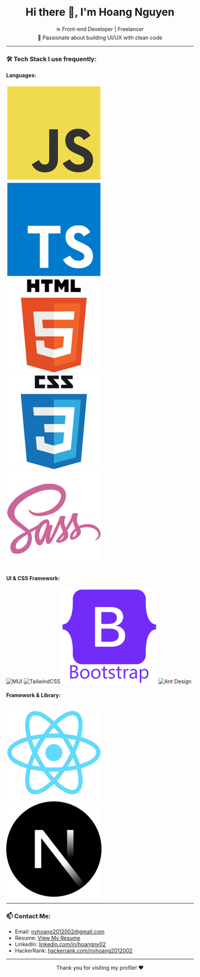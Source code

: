 <h1 align="center">Hi there 👋, I'm Hoang Nguyen</h1>

<p align="center">
  ☕ Front-end Developer | Freelancer <br/>
  🚀 Passionate about building UI/UX with clean code <br/>
</p>

---

### 🛠️ Tech Stack I use frequently:

#### Languages:
![JavaScript](https://raw.githubusercontent.com/devicons/devicon/master/icons/javascript/javascript-original.svg) 
![TypeScript](https://raw.githubusercontent.com/devicons/devicon/master/icons/typescript/typescript-original.svg) 
![HTML5](https://raw.githubusercontent.com/devicons/devicon/master/icons/html5/html5-original-wordmark.svg) 
![CSS3](https://raw.githubusercontent.com/devicons/devicon/master/icons/css3/css3-original-wordmark.svg) 
![SASS](https://raw.githubusercontent.com/devicons/devicon/master/icons/sass/sass-original.svg)

#### UI & CSS Framework:
![MUI](https://cdn.worldvectorlogo.com/logos/material-ui-1.svg)
![TailwindCSS](https://www.vectorlogo.zone/logos/tailwindcss/tailwindcss-icon.svg)
![Bootstrap](https://raw.githubusercontent.com/devicons/devicon/master/icons/bootstrap/bootstrap-plain-wordmark.svg)
![Ant Design](https://cdn.worldvectorlogo.com/logos/ant-design.svg)

#### Framework & Library:
![ReactJS](https://raw.githubusercontent.com/devicons/devicon/master/icons/react/react-original.svg)
![NextJS](https://raw.githubusercontent.com/devicons/devicon/master/icons/nextjs/nextjs-original.svg)

---

### 📫 Contact Me:

- Email: [nvhoang2012002@gmail.com](mailto:nvhoang2012002@gmail.com)
- Resume: [View My Resume](https://www.canva.com/design/DAGEFom9ehY/wVMSz1fWz718V27TSDYE8Q/view)
- LinkedIn: [linkedin.com/in/hoangnv02](https://linkedin.com/in/hoangnv02)
- HackerRank: [hackerrank.com/nvhoang2012002](https://www.hackerrank.com/nvhoang2012002)

---

<p align="center">Thank you for visiting my profile! ❤️</p>

